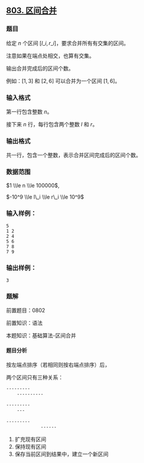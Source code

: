 ## [803\. 区间合并](https://www.acwing.com/problem/content/805/)

### 题目

给定 $n$ 个区间 $[l\_i, r\_i]$，要求合并所有有交集的区间。

注意如果在端点处相交，也算有交集。

输出合并完成后的区间个数。

例如：$[1,3]$ 和 $[2,6]$ 可以合并为一个区间 $[1,6]$。

### 输入格式

第一行包含整数 $n$。

接下来 $n$ 行，每行包含两个整数 $l$ 和 $r$。

### 输出格式

共一行，包含一个整数，表示合并区间完成后的区间个数。

### 数据范围

$1 \\le n \\le 100000$,

$-10^9 \\le l\_i \\le r\_i \\le 10^9$

### 输入样例：

```
5
1 2
2 4
5 6
7 8
7 9
```

### 输出样例：

```
3
```

### 题解

前置题目：0802

前置知识：语法

本题知识：基础算法-区间合并

#### 题目分析

按左端点排序（若相同则按右端点排序）后，

两个区间只有三种关系：

```sh
---------
    ----------
    
---------
    ---
    
---------
             ------
```

1. 扩充现有区间
1. 保持现有区间
2. 保存当前区间到结果中，建立一个新区间